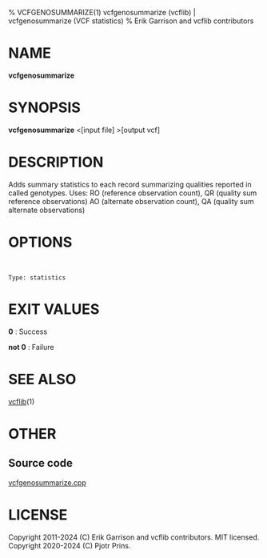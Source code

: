 % VCFGENOSUMMARIZE(1) vcfgenosummarize (vcflib) | vcfgenosummarize (VCF statistics)
% Erik Garrison and vcflib contributors

# NAME

**vcfgenosummarize**

# SYNOPSIS

**vcfgenosummarize** <[input file] >[output vcf]

# DESCRIPTION

Adds summary statistics to each record summarizing qualities reported in called genotypes. Uses: RO (reference observation count), QR (quality sum reference observations) AO (alternate observation count), QA (quality sum alternate observations)



# OPTIONS

```


Type: statistics

```





# EXIT VALUES

**0**
: Success

**not 0**
: Failure

# SEE ALSO



[vcflib](./vcflib.md)(1)



# OTHER

## Source code

[vcfgenosummarize.cpp](https://github.com/vcflib/vcflib/blob/master/src/vcfgenosummarize.cpp)

# LICENSE

Copyright 2011-2024 (C) Erik Garrison and vcflib contributors. MIT licensed.
Copyright 2020-2024 (C) Pjotr Prins.

<!--
  Created with ./scripts/bin2md.rb scripts/bin2md-template.erb
-->

